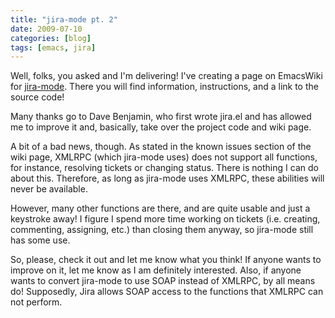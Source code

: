 ```yaml
---
title: "jira-mode pt. 2"
date: 2009-07-10
categories: [blog]
tags: [emacs, jira]
---
```

Well, folks, you asked and I'm delivering! I've creating a page on EmacsWiki for [jira-mode](http://www.emacswiki.org/emacs/JiraMode). There you will find information, instructions, and a link to the source code!
<!--more-->
Many thanks go to Dave Benjamin, who first wrote jira.el and has allowed me to improve it and, basically, take over the project code and wiki page.

A bit of a bad news, though. As stated in the known issues section of the wiki page, XMLRPC (which jira-mode uses) does not support all functions, for instance, resolving tickets or changing status. There is nothing I can do about this. Therefore, as long as jira-mode uses XMLRPC, these abilities will never be available.

However, many other functions are there, and are quite usable and just a keystroke away! I figure I spend more time working on tickets (i.e. creating, commenting, assigning, etc.) than closing them anyway, so jira-mode still has some use.

So, please, check it out and let me know what you think! If anyone wants to improve on it, let me know as I am definitely interested. Also, if anyone wants to convert jira-mode to use SOAP instead of XMLRPC, by all means do! Supposedly, Jira allows SOAP access to the functions that XMLRPC can not perform.
